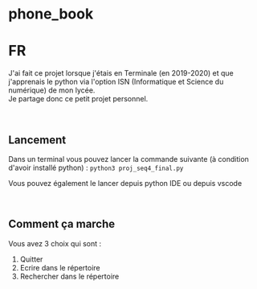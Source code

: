 # phone_book

# FR
J'ai fait ce projet lorsque j'étais en Terminale (en 2019-2020) et que j'apprenais le python via l'option ISN (Informatique et Science du numérique) de mon lycée.
<br />
Je partage donc ce petit projet personnel.

<br />


## Lancement 
Dans un terminal vous pouvez lancer la commande suivante (à condition d'avoir installé python) : `python3 proj_seq4_final.py` <br />

Vous pouvez également le lancer depuis python IDE ou depuis vscode

<br />


## Comment ça marche

Vous avez 3 choix qui sont : 
1. Quitter
2. Ecrire dans le répertoire
3. Rechercher dans le répertoire
